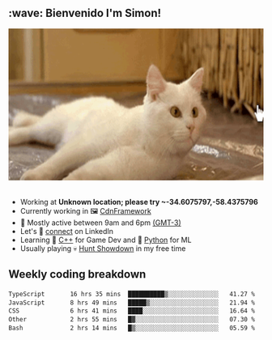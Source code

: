 <h2>:wave: <b>Bienvenido I'm Simon!&nbsp;</b></h2>

<section>
  <img src="./static/banner.gif" height=300 width=1000>
</section>

<br>

<ul>
  <li>
		<!--START_SECTION:weather-->
		Working at <b>Unknown location; please try ~-34.6075797,-58.4375796</b>
		<!--END_SECTION:weather-->
  </li>
  <li>
    Currently working in 🖼️&nbsp;<a href=https://github.com/snapverse/cdn-framework target=_blank>CdnFramework</a>
  </li>
  <li>
    🚩 Mostly active between 9am and 6pm <a href=https://onlinealarmkur.com/world/es target=_blank>(GMT-3)</a>
  </li>
  <li>
    Let's 🔗&nbsp;<a href=https://www.linkedin.com/in/itsimmons target=_blank>connect</a> on LinkedIn
  </li>
  <li>
    Learning 👴&nbsp;<a href=https://images3.memedroid.com/images/UPLOADED755/65f2bce6734f6.webp target=_blank>C++</a> for Game Dev and 🐍&nbsp;<a href=https://qph.cf2.quoracdn.net/main-qimg-4472b6229cb75bf66ab531f3ebd4f975-lq target=_blank>Python</a> for ML
  </li>
  <li>
    Usually playing 💀&nbsp;<a href=https://www.huntshowdown.com target=_blank>Hunt Showdown</a> in my free time
  </li>
</ul>

<h2><b>Weekly coding breakdown </b></h2>

<!--START_SECTION:waka-->

```txt
TypeScript       16 hrs 35 mins  ██████████▒░░░░░░░░░░░░░░   41.27 %
JavaScript       8 hrs 49 mins   █████▒░░░░░░░░░░░░░░░░░░░   21.94 %
CSS              6 hrs 41 mins   ████░░░░░░░░░░░░░░░░░░░░░   16.64 %
Other            2 hrs 55 mins   █▓░░░░░░░░░░░░░░░░░░░░░░░   07.30 %
Bash             2 hrs 14 mins   █▒░░░░░░░░░░░░░░░░░░░░░░░   05.59 %
```

<!--END_SECTION:waka-->
